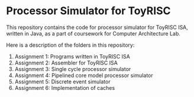 # Processor Simulator for ToyRISC

This repository contains the code for processor simulator for ToyRISC ISA, written in Java, as a part of coursework for Computer Architecture Lab.

Here is a description of the folders in this repository:
1. Assignment 1:  Programs written in ToyRISC ISA
2. Assignment 2:  Assembler for ToyRISC ISA
3. Assignment 3:  Single cycle processor simulator
4. Assignment 4:  Pipelined core model processor simulator
5. Assignment 5:  Discrete event simulator 
6. Assignment 6:  Implementation of caches
